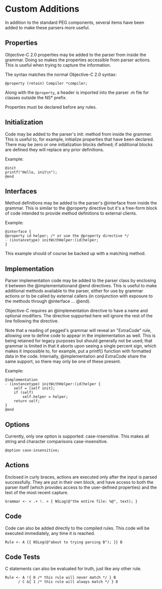 
# Custom Additions

In addition to the standard PEG components, several items have been added to
make these parsers more useful.

## Properties

Objective-C 2.0 properties may be added to the parser from inside the grammar.
Doing so makes the properties accessible from parser actions. This is useful
when trying to capture the information.

The syntax matches the normal Objective-C 2.0 syntax:

    @property (retain) Compiler *compiler;

Along with the `@property`, a header is imported into the parser .m file for
classes outside the NS* prefix.

Properties must be declared before any rules.

## Initialization

Code may be added to the parser's init: method from inside the grammer. This is useful to,
for example, initialize properties that have been declared. There may be zero or one initialization
blocks defined; if additional blocks are defined they will replace any prior definitions.

Example:

    @init
    printf("Hello, init\n");
    @end


## Interfaces

Method definitions may be added to the parser's @interface from inside the grammar. This is
similar to the @property directive but it's a free-form block of code intended to provide method
definitions to external clients.

Example:

    @interface {
    @property id helper; /* or use the @property directive */
    - (instancetype) initWithHelper:(id)helper;
    }

This example should of course be backed up with a matching method.

## Implementation

Parser implementation code may be added to the parser class by enclosing it between the
@implementationand @end directives. This is useful to make additional methods available to the
parser, either for use by grammar actions or to be called by external callers (in conjunction
with exposure to the methods through @interface  ... @end).

Objective-C requires an @implementation directive to have a name and optional modifiers.
The directive supported here will ignore the rest of the line following the directive.

Note that a reading of pegged's grammar will reveal an "ExtraCode" rule, allowing one to
define code to appear in the implementation as well. This is being retained for legacy purposes
but should generally not be used; that grammar is limited in that it aborts upon seeing a
single percent sign, which makes it impossible to, for example, put a printf() function with
formatted data in the code. Internally, @implementation and ExtraCode share the same
support, so there may only be one of these present.

Example:

    @implementation
    - (instancetype) initWithHelper:(id)helper {
        self = [self init];
        if (self)
            self.helper = helper;
        return self;
    }
    @end

## Options

Currently, only one option is supported: case-insensitive. This makes all
string and character comparisons case-insensitive.

    @option case-insensitive;

## Actions

Enclosed in curly braces, actions are executed only after the input is parsed
successfully. They are put in their own block, and have access to both the
parser itself (which provides access to the user-defined properties) and the
text of the most recent capture.

    Grammar <- < .+ !. > { NSLog(@"the entire file: %@", text); }

## Code

Code can also be added directly to the compiled rules. This code will be
executed immediately, any time it is reached.

    Rule <- A {{ NSLog(@"about to trying parsing B"); }} B

## Code Tests

C statements can also be evaluated for truth, just like any other rule.

    Rule <- A !{ 0 /* this rule will never match */ } B
          / C &{ 1 /* this rule will always match */ } D


